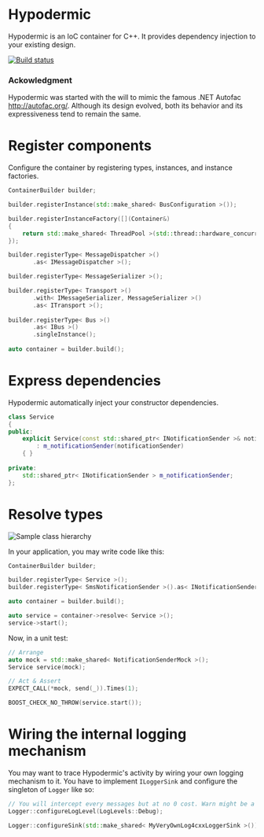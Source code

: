 Hypodermic
==========

Hypodermic is an IoC container for C++. It provides dependency injection to your existing design.

[![Build status](https://ci.appveyor.com/api/projects/status/20csygnj7ww04tyw?svg=true&pendingText=Windows%20build%20pending&failingText=Windows%20build%20failed&passingText=Windows%20build%20passing)](https://ci.appveyor.com/project/ybainier/hypodermic)

### Ackowledgment

Hypodermic was started with the will to mimic the famous .NET Autofac http://autofac.org/. Although its design evolved, both its behavior and its expressiveness tend to remain the same.

# Register components

Configure the container by registering types, instances, and instance factories.
```cpp
ContainerBuilder builder;

builder.registerInstance(std::make_shared< BusConfiguration >());

builder.registerInstanceFactory([](Container&)
{
    return std::make_shared< ThreadPool >(std::thread::hardware_concurrency());
});

builder.registerType< MessageDispatcher >()
       .as< IMessageDispatcher >();

builder.registerType< MessageSerializer >();

builder.registerType< Transport >()
       .with< IMessageSerializer, MessageSerializer >()
       .as< ITransport >();
       
builder.registerType< Bus >()
       .as< IBus >()
       .singleInstance();
       
auto container = builder.build();
```

# Express dependencies

Hypodermic automatically inject your constructor dependencies.
```cpp
class Service
{
public:
    explicit Service(const std::shared_ptr< INotificationSender >& notificationSender)
        : m_notificationSender(notificationSender)
    { }
  
private:
    std::shared_ptr< INotificationSender > m_notificationSender;
};
```

# Resolve types

![Sample class hierarchy](../master/resources/home_page_simple_diagram.png?raw=true "Sample class hierarchy")

In your application, you may write code like this:
```cpp
ContainerBuilder builder;

builder.registerType< Service >();
builder.registerType< SmsNotificationSender >().as< INotificationSender >();

auto container = builder.build();

auto service = container->resolve< Service >();
service->start();
```
Now, in a unit test:
```cpp
// Arrange
auto mock = std::make_shared< NotificationSenderMock >();
Service service(mock);

// Act & Assert
EXPECT_CALL(*mock, send(_)).Times(1);

BOOST_CHECK_NO_THROW(service.start());
```

# Wiring the internal logging mechanism

You may want to trace Hypodermic's activity by wiring your own logging mechanism to it. You have to implement `ILoggerSink` and configure the singleton of `Logger` like so:
```cpp
// You will intercept every messages but at no 0 cost. Warn might be a little less aggressive.
Logger::configureLogLevel(LogLevels::Debug);

Logger::configureSink(std::make_shared< MyVeryOwnLog4cxxLoggerSink >());
```
